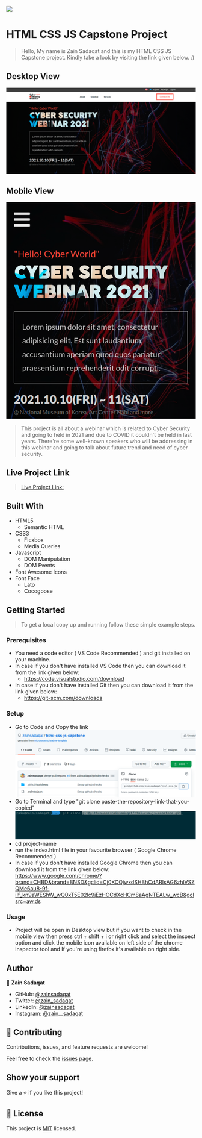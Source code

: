 ![](https://img.shields.io/badge/Microverse-blueviolet)

# HTML CSS JS Capstone Project

> Hello, My name is Zain Sadaqat and this is my HTML CSS JS Capstone project. Kindly take a look by visiting the link given below. :)

## Desktop View

![DesktopView](media/images/Desktop-View.png)

## Mobile View

![MobileView](media/images/mobile-view.png)

> This project is all about a webinar which is related to Cyber Security and going to held in 2021 and due to COVID it couldn't be held in last years. There're some well-known speakers who will be addressing in this webinar and going to talk about future trend and need of cyber security.

## Live Project Link

> [Live Project Link:](https://zainsadaqat.github.io/html-css-js-capstone/)

## Built With

- HTML5
  - Semantic HTML
- CSS3
  - Flexbox
  - Media Queries
- Javascript
  - DOM Manipulation
  - DOM Events
- Font Awesome Icons
- Font Face
  - Lato
  - Cocogoose

## Getting Started

> To get a local copy up and running follow these simple example steps.

### Prerequisites

- You need a code editor ( VS Code Recommended ) and git installed on your machine.
- In case if you don't have installed VS Code then you can download it from the link given below:
  - https://code.visualstudio.com/download
- In case if you don't have installed Git then you can download it from the link given below:
  - https://git-scm.com/downloads

### Setup

- Go to Code and Copy the link
  ![HowToCopyLink](media/images/clone-code-link.png)
- Go to Terminal and type "git clone paste-the-repository-link-that-you-copied"
  ![HowToUseLink](media/images/clone-code-terminal.png)
- cd project-name
- run the index.html file in your favourite browser ( Google Chrome Recommended )
- In case if you don't have installed Google Chrome then you can download it from the link given below:
  https://www.google.com/chrome/?brand=CHBD&brand=BNSD&gclid=Cj0KCQjwxdSHBhCdARIsAG6zhlVSZQMe6au8-9f-iIf_kn9aWEShW_wQ0xT5E02lc9jEzHOCdXcHCm8aAgNTEALw_wcB&gclsrc=aw.ds

### Usage

- Project will be open in Desktop view but if you want to check in the mobile view then press
  ctrl + shift + i or right click and select the inspect option and click the mobile icon available
  on left side of the chrome inspector tool and If you're using firefox it's available on right side.

## Author

👤 **Zain Sadaqat**

- GitHub: [@zainsadaqat](https://github.com/zainsadaqat)
- Twitter: [@zain_sadaqat](https://twitter.com/zain_sadaqat)
- LinkedIn: [@zainsadaqat](https://linkedin.com/in/zainsadaqat)
- Instagram: [@zain\_\_sadaqat](https://instagram.com/zain__sadaqat)

## 🤝 Contributing

Contributions, issues, and feature requests are welcome!

Feel free to check the [issues page](../../issues/).

## Show your support

Give a ⭐️ if you like this project!

## 📝 License

This project is [MIT](./MIT.md) licensed.
